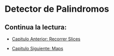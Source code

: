 # Detector de Palindromos

## Continua la lectura:

- [Capitulo Anterior: Recorrer Slices](./../32_Recorrer-Slices)

- [Capitulo Siguiente: Maps](./../34_Maps)
